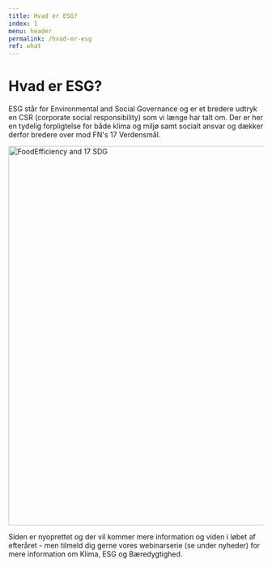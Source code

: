 ```yaml
---
title: Hvad er ESG?
index: 1
menu: header
permalink: /hvad-er-esg
ref: what
---
```


# Hvad er ESG?


ESG står for Environmental and Social Governance og er et bredere udtryk en CSR (corporate social responsibility) som vi længe har talt om. Der er her en tydelig forpligtelse for både klima og miljø samt socialt ansvar og dækker derfor bredere over mod FN's 17 Verdensmål.

<img width="747" alt="FoodEfficiency and 17 SDG" src="https://user-images.githubusercontent.com/75361000/139251300-81bca778-3cd1-40bb-ae8f-481072eb9b9d.png">

Siden er nyoprettet og der vil kommer mere information og viden i løbet af efteråret - men tilmeld dig gerne vores webinarserie (se under nyheder) for mere information om Klima, ESG og Bæredygtighed. 

